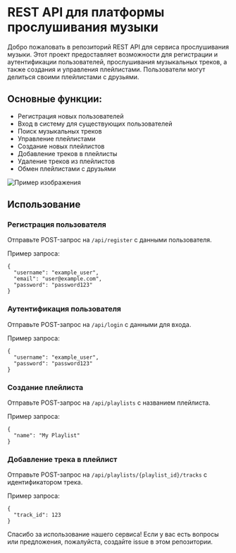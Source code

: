 <h1>REST API для платформы прослушивания музыки</h1>

<p>Добро пожаловать в репозиторий REST API для сервиса прослушивания музыки. Этот проект предоставляет возможности для регистрации и аутентификации пользователей, прослушивания музыкальных треков, а также создания и управления плейлистами. Пользователи могут делиться своими плейлистами с друзьями.</p>

<h2>Основные функции:</h2>
<ul>
    <li>Регистрация новых пользователей</li>
    <li>Вход в систему для существующих пользователей</li>
    <li>Поиск музыкальных треков</li>
    <li>Управление плейлистами</li>
    <li>Создание новых плейлистов</li>
    <li>Добавление треков в плейлисты</li>
    <li>Удаление треков из плейлистов</li>
    <li>Обмен плейлистами с друзьями</li>
</ul>

<img src="https://github.com/ArtjomZadera/restapi_music_zadera_sut/assets/113170386/5c7f8180-d0f2-4465-bace-ae9933e9db29" alt="Пример изображения">

<h2>Использование</h2>

<h3>Регистрация пользователя</h3>
<p>Отправьте POST-запрос на <code>/api/register</code> с данными пользователя.</p>

<p>Пример запроса:</p>
<pre><code>{
  "username": "example_user",
  "email": "user@example.com",
  "password": "password123"
}</code></pre>

<h3>Аутентификация пользователя</h3>
<p>Отправьте POST-запрос на <code>/api/login</code> с данными для входа.</p>

<p>Пример запроса:</p>
<pre><code>{
  "username": "example_user",
  "password": "password123"
}</code></pre>

<h3>Создание плейлиста</h3>
<p>Отправьте POST-запрос на <code>/api/playlists</code> с названием плейлиста.</p>

<p>Пример запроса:</p>
<pre><code>{
  "name": "My Playlist"
}</code></pre>

<h3>Добавление трека в плейлист</h3>
<p>Отправьте POST-запрос на <code>/api/playlists/{playlist_id}/tracks</code> с идентификатором трека.</p>

<p>Пример запроса:</p>
<pre><code>{
  "track_id": 123
}</code></pre>

<p>Спасибо за использование нашего сервиса! Если у вас есть вопросы или предложения, пожалуйста, создайте issue в этом репозитории.</p>

